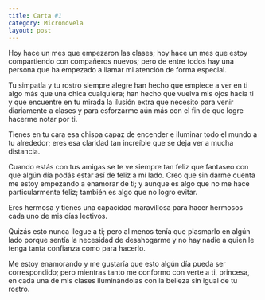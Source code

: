 ```yaml
---
title: Carta #1
category: Micronovela
layout: post
---
```


Hoy hace un mes que empezaron las clases; hoy hace un mes que estoy compartiendo con compañeros nuevos; pero de entre todos hay una persona que ha empezado a llamar mi atención de forma especial.

Tu simpatía y tu rostro siempre alegre han hecho que empiece a ver en ti algo más que una chica cualquiera; han hecho que vuelva mis ojos hacia ti y que encuentre en tu mirada la ilusión extra que necesito para venir diariamente a clases y para esforzarme aún más con el fin de que logre hacerme notar por ti.

Tienes en tu cara esa chispa capaz de encender e iluminar todo el mundo a tu alrededor; eres esa claridad tan increíble que se deja ver a mucha distancia.

Cuando estás con tus amigas se te ve siempre tan feliz que fantaseo con que algún día podás estar así de feliz a mí lado. Creo que sin darme cuenta me estoy empezando a enamorar de ti; y aunque es algo que no me hace particularmente feliz; también es algo que no logro evitar.

Eres hermosa y tienes una capacidad maravillosa para hacer hermosos cada uno de mis días lectivos.

Quizás esto nunca llegue a ti; pero al menos tenía que plasmarlo en algún lado porque sentía la necesidad de desahogarme y no hay nadie a quien le tenga tanta confianza como para hacerlo.

Me estoy enamorando y me gustaría que esto algún día pueda ser correspondido; pero mientras tanto me conformo con verte a ti, princesa, en cada una de mis clases iluminándolas con la belleza sin igual de tu rostro.
